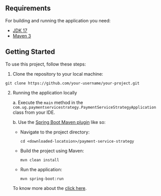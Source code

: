 ## Requirements

For building and running the application you need:

- [JDK 17](http://www.oracle.com/technetwork/java/javase/downloads/jdk8-downloads-2133151.html)
- [Maven 3](https://maven.apache.org)

## Getting Started
To use this project, follow these steps:

1. Clone the repository to your local machine:
   
```shell
git clone https://github.com/your-username/your-project.git
```

2. Running the application locally
   
   a. Execute the `main` method in the `com.ug.paymentservicestrategy.PaymentServiceStrategyApplication` class from your IDE.
   
   b. Use the [Spring Boot Maven plugin](https://docs.spring.io/spring-boot/docs/current/reference/html/build-tool-plugins-maven-plugin.html) like so:

    - Navigate to the project directory:

        ```shell
        cd <downloaded-locatoion>/payment-service-strategy
        ```
        
    - Build the project using Maven:
  
        ```shell
        mvn clean install
        ```
        
    - Run the application:

        ```shell
        mvn spring-boot:run
        ```

   To know more about the [click here](https://medium.com/@uttiyaghosh/strategy-pattern-in-spring-boot-0d6e025eef41).
